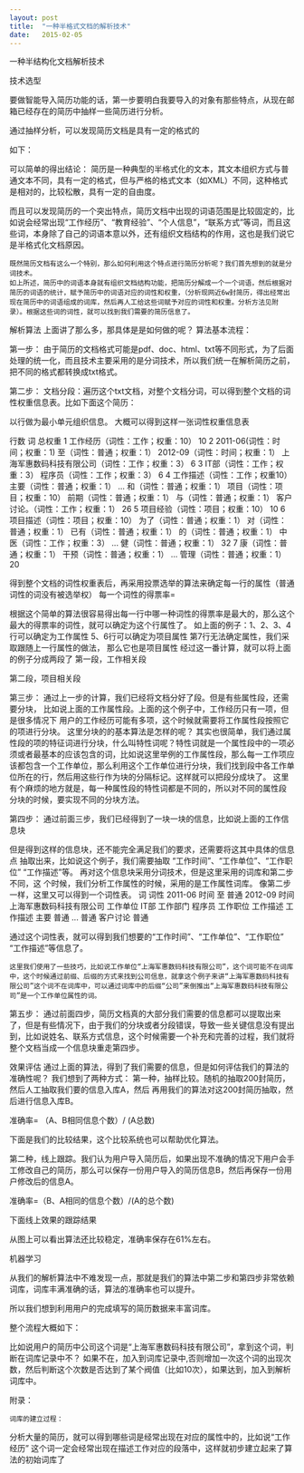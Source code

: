 ```yaml
---
layout: post
title:  "一种半格式文档的解析技术"
date:   2015-02-05
---
```

一种半结构化文档解析技术

技术选型

要做智能导入简历功能的话，第一步要明白我要导入的对象有那些特点，从现在邮箱已经存在的简历中抽样一些简历进行分析。

通过抽样分析，可以发现简历文档是具有一定的格式的

如下：
 

可以简单的得出结论：
简历是一种典型的半格式化的文本，其文本组织方式与普通文本不同，具有一定的格式，但与严格的格式文本（如XML）不同，这种格式是相对的，比较松散，具有一定的自由度。

而且可以发现简历的一个突出特点，简历文档中出现的词语范围是比较固定的，比如说会经常出现“工作经历”、“教育经验”、“个人信息”，“联系方式”等词，而且这些词，本身除了自己的词语本意以外，还有组织文档结构的作用，这也是我们说它是半格式化文档原因。

	既然简历文档有这么一个特别，那么如何利用这个特点进行简历分析呢？我们首先想到的就是分词技术。
	如上所述，简历中的词语本身就有组织文档结构功能，把简历分解成一个一个词语，然后根据对简历的词语的统计，赋予简历中的词语对应的词性和权重，（分析现网近6w封简历，得出经常出现在简历中的词语组成的词库，然后再人工给这些词赋予对应的词性和权重。分析方法见附录）。根据这些词的词性，就可以找到我们需要的简历信息了。


解析算法
	上面讲了那么多，那具体是是如何做的呢？
	算法基本流程：

第一步：
	由于简历的文档格式可能是pdf、doc、html、txt等不同形式，为了后面处理的统一化，而且技术主要采用的是分词技术，所以我们统一在解析简历之前，把不同的格式都转换成txt格式。

第二步：
	文档分段：遍历这个txt文档，对整个文档分词，可以得到整个文档的词性权重信息表。比如下面这个简历：
	
	
以行做为最小单元组织信息。
大概可以得到这样一张词性权重信息表

行数	词	总权重
1	工作经历（词性：工作；权重：10）	10
2	2011-06(词性：时间；权重：1)
至（词性：普通；权重：1）
2012-09（词性：时间；权重：1） 
上海军惠数码科技有限公司（词性：工作；权重：3）
	6
3	IT部（词性：工作；权重：3） 
程序员（词性：工作；权重：3）
	6
4	工作描述（词性：工作；权重10）
主要（词性：普通；权重：1）
...
和（词性：普通；权重：1）
项目（词性：项目；权重：10）
前期（词性：普通；权重：1）
与（词性：普通；权重：1）
客户讨论。（词性：工作；权重：1）
	26
5	项目经验（词性：项目；权重：10）	10
6	项目描述（词性：项目；权重：10）
为了（词性：普通；权重：1）
对（词性：普通；权重：1）
已有（词性：普通；权重：1）
的（词性：普通；权重：1）
中医（词性：工作；权重：3）
...
健（词性：普通；权重：1）	32
7	康（词性：普通；权重：1）
干预（词性：普通；权重：1）
...
管理（词性：普通；权重：1）	20

得到整个文档的词性权重表后，再采用投票选举的算法来确定每一行的属性（普通词性的词没有被选举权）
每一个词性的得票率=

根据这个简单的算法很容易得出每一行中哪一种词性的得票率是最大的，那么这个最大的得票率的词性，就可以确定为这个行属性了。
如上面的例子：1、2、3、4行可以确定为工作属性
              5、6行可以确定为项目属性
              第7行无法确定属性，我们采取跟随上一行属性的做法，
	  那么它也是项目属性
经过这一番计算，就可以将上面的例子分成两段了
第一段，工作相关段


第二段，项目相关段


第三步：
	通过上一步的计算，我们已经将文档分好了段。但是有些属性段，还需要分块，
比如说上面的工作属性段。上面的这个例子中，工作经历只有一项，但是很多情况下
用户的工作经历可能有多项，这个时候就需要将工作属性段按照它的项进行分块。
	这里分块的的基本算法是怎样的呢？
	其实也很简单，我们通过属性段的项的特征词进行分块，什么叫特性词呢？特性词就是一个属性段中的一项必须或者最基本的应该包含的词，比如说这里举例的工作属性段，那么每一工作项应该都包含一个工作单位，那么利用这个工作单位进行分块，我们找到段中各工作单位所在的行，然后用这些行作为块的分隔标记。这样就可以把段分成块了。
	这里有个麻烦的地方就是，每一种属性段的特性词都是不同的，所以对不同的属性段
分块的时候，要实现不同的分块方法。

第四步：
	通过前面三步，我们已经得到了一块一块的信息，比如说上面的工作信息块
	
	
	
但是得到这样的信息块，还不能完全满足我们的要求，还需要将这其中具体的信息点
抽取出来，比如说这个例子，我们需要抽取 “工作时间”、“工作单位”、“工作职位”
“工作描述”等。
	再对这个信息块采用分词技术，但是这里采用的词库和第二步不同，这
个时候，我们分析工作属性的时候，采用的是工作属性词库。
	像第二步一样，这里又可以得到一个词性表。
词	词性
2011-06	时间
至	普通
2012-09	时间
上海军惠数码科技有限公司	工作单位
IT部 	工作部门
程序员	工作职位
工作描述	工作描述
主要	普通
...	普通
客户讨论	普通
	
通过这个词性表，就可以得到我们想要的“工作时间”、“工作单位”、“工作职位”
“工作描述”等信息了。

	这里我们使用了一些技巧，比如说工作单位“上海军惠数码科技有限公司”，这个词可能不在词库中，这个时候通过前缀、后缀的方式来找到公司信息，就拿这个例子来讲“上海军惠数码科技有限公司”这个词不在词库中，可以通过词库中的后缀“公司”来倒推出“上海军惠数码科技有限公司”是一个工作单位属性的词。

第五步：
	通过前面四步，简历文档真的大部分我们需要的信息都可以提取出来了，但是有些情况下，由于我们的分块或者分段错误，导致一些关键信息没有提出到，比如说姓名、联系方式信息，这个时候需要一个补充和完善的过程，我们就将整个文档当成一个信息块重走第四步。
	
效果评估
	通过上面的算法，得到了我们需要的信息，但是如何评估我们的算法的准确性呢？
我们想到了两种方式：
第一种，抽样比较。随机的抽取200封简历，然后人工抽取我们要的信息入库A，然后
再用我们的算法对这200封简历抽取，然后进行信息入库B。
 
准确率= （A、B相同信息个数）/ (A总数)

下面是我们的比较结果，这个比较系统也可以帮助优化算法。


第二种，线上跟踪。我们认为用户导入简历后，如果出现不准确的情况下用户会手工修改自己的简历，那么可以保存一份用户导入的简历信息B，然后再保存一份用户修改后的信息A。

准确率=（B、A相同的信息个数）/(A的总个数)

下面线上效果的跟踪结果

从图上可以看出算法还比较稳定，准确率保存在61%左右。

机器学习

从我们的解析算法中不难发现一点，那就是我们的算法中第二步和第四步非常依赖词库，词库丰满准确的话，算法的准确率也可以提升。

所以我们想到利用用户的完成填写的简历数据来丰富词库。

整个流程大概如下：



比如说用户的简历中公司这个词是“上海军惠数码科技有限公司”，拿到这个词，判断在词库记录中不？ 如果不在，加入到词库记录中,否则增加一次这个词的出现次数，然后判断这个次数是否达到了某个阀值（比如10次），如果达到，加入到解析词库中。



附录：
	
	词库的建立过程：
	
  分析大量的简历，就可以得到哪些词是经常出现在对应的属性中的，比如说“工作经历” 这个词一定会经常出现在描述工作对应的段落中，这样就初步建立起来了算法的初始词库了
